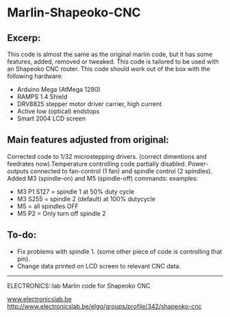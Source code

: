 Marlin-Shapeoko-CNC
===================

Excerp:
-------
This code is almost the same as the original marlin code, but it has some features, added, removed or tweaked.
This code is tailored to be used with an Shapeoko CNC router. This code should work out of the box with the following hardware:
 - Arduino Mega (AtMega 1280)
 - RAMPS 1.4 Shield
 - DRV8825 stepper motor driver carrier, high current
 - Active low (optical) endstops
 - Smart 2004 LCD screen
 
Main features adjusted from original:
-------------------------------------
Corrected code to 1/32 microstepping drivers. (correct dimentions and feedrates now).Temperature controlling code partially disabled.
Power-outputs connected to fan-control (1 fan) and spindle control (2 spindles).
Added M3 (spindle-on) and M5 (spindle-off) commands:
examples:
 - M3 P1 S127  = spindle 1 at 50% duty cycle
 - M3 S255      = spindle 2 (default) at 100% dutycycle
 - M5             = all spindles OFF
 - M5 P2         = Only turn off spindle 2

To-do:
------

 - Fix problems with spindle 1. (some other piece of code is controlling that pin).
 - Change data printed on LCD screen to relevant CNC data.

 
 
 
---------------------------------------------
ELECTRONICS::lab Marlin code for Shapeoko CNC

www.electronicslab.be
http://www.electronicslab.be/elgg/groups/profile/342/shapeoko-cnc
